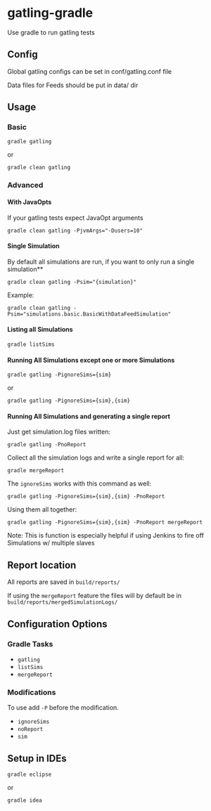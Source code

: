 gatling-gradle
==============

Use gradle to run gatling tests

## Config

Global gatling configs can be set in conf/gatling.conf file

Data files for Feeds should be put in data/ dir

## Usage

### Basic
`gradle gatling`

or

`gradle clean gatling`

### Advanced

#### With JavaOpts

If your gatling tests expect JavaOpt arguments

`gradle clean gatling -PjvmArgs="-Dusers=10"`


#### Single Simulation
By default all simulations are run, if you want to only run a single simulation**

`gradle clean gatling -Psim="{simulation}"`

Example: 

`gradle clean gatling -Psim="simulations.basic.BasicWithDataFeedSimulation"`


#### Listing all Simulations

`gradle listSims`


#### Running All Simulations except one or more Simulations

`gradle gatling -PignoreSims={sim}`

or 

`gradle gatling -PignoreSims={sim},{sim}`


#### Running All Simulations and generating a single report

Just get simulation.log files written:

`gradle gatling -PnoReport`


Collect all the simulation logs and write a single report for all:

`gradle mergeReport`


The `ignoreSims` works with this command as well:

`gradle gatling -PignoreSims={sim},{sim} -PnoReport`


Using them all together:

`gradle gatling -PignoreSims={sim},{sim} -PnoReport mergeReport`


Note: This is function is especially helpful if using Jenkins to fire off Simulations w/ multiple slaves


## Report location

All reports are saved in `build/reports/`

If using the `mergeReport` feature the files will by default be in `build/reports/mergedSimulationLogs/`


## Configuration Options

### Gradle Tasks

 - `gatling`
 - `listSims`
 - `mergeReport`

### Modifications

To use add `-P` before the modification.

- `ignoreSims`
- `noReport`
- `sim`

## Setup in IDEs

`gradle eclipse`

or

`gradle idea`

